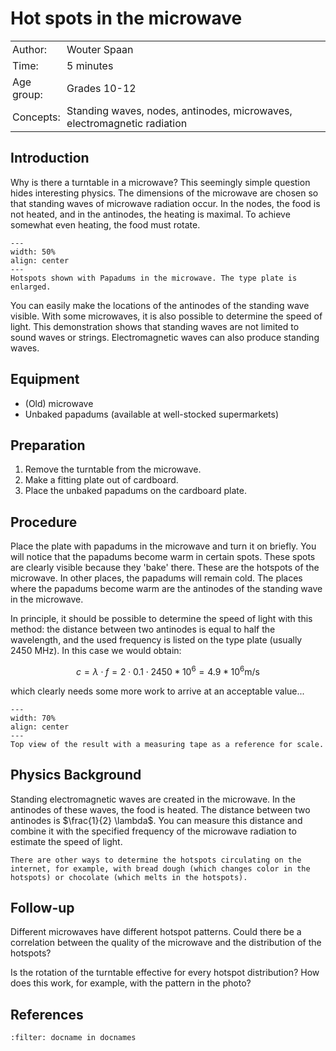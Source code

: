 # Hot spots in the microwave

<table style="width: 100%; border-collapse: collapse; border: none;">
    <tr style="background-color: var(--background-color);">  
        <td style="text-align: left; padding: 3px; border: none; color: var(--text-color)">Author:</td>
        <td style="text-align: left; padding: 3px; border: none; color: var(--text-color)">Wouter Spaan</td>
    </tr>
    <tr style="background-color: var(--background-color);"> 
        <td style="text-align: left; padding: 3px; border: none; color: var(--text-color)">Time:</td>
        <td style="text-align: left; padding: 3px; border: none; color: var(--text-color)">5 minutes</td>
    </tr>
    <tr style="background-color: var(--background-color);"> 
        <td style="text-align: left; padding: 3px; border: none; color: var(--text-color)">Age group:</td>
        <td style="text-align: left; padding: 3px; border: none; color: var(--text-color)">Grades 10-12</td>
    </tr>
    <tr style="background-color: var(--background-color);"> 
        <td style="text-align: left; padding: 3px; border: none; color: var(--text-color)">Concepts:</td>
        <td style="text-align: left; padding: 3px; border: none; color: var(--text-color)">Standing waves, nodes, antinodes, microwaves, electromagnetic radiation</td>
    </tr>
</table>

## Introduction
Why is there a turntable in a microwave? This seemingly simple question hides interesting physics. The dimensions of the microwave are chosen so that standing waves of microwave radiation occur. In the nodes, the food is not heated, and in the antinodes, the heating is maximal. To achieve somewhat even heating, the food must rotate. 

```{figure} demo49_figure1.jpg
---
width: 50%
align: center
---
Hotspots shown with Papadums in the microwave. The type plate is enlarged.
```

You can easily make the locations of the antinodes of the standing wave visible. With some microwaves, it is also possible to determine the speed of light. This demonstration shows that standing waves are not limited to sound waves or strings. Electromagnetic waves can also produce standing waves.

## Equipment
- (Old) microwave
- Unbaked papadums (available at well-stocked supermarkets)

## Preparation
1. Remove the turntable from the microwave.
2. Make a fitting plate out of cardboard.
3. Place the unbaked papadums on the cardboard plate.

## Procedure
Place the plate with papadums in the microwave and turn it on briefly. You will notice that the papadums become warm in certain spots. These spots are clearly visible because they 'bake' there. These are the hotspots of the microwave. In other places, the papadums will remain cold. The places where the papadums become warm are the antinodes of the standing wave in the microwave.

In principle, it should be possible to determine the speed of light with this method: the distance between two antinodes is equal to half the wavelength, and the used frequency is listed on the type plate (usually 2450 MHz). In this case we would obtain: 

$$c = \lambda \cdot f = 2 \cdot 0.1 \cdot 2450*10^6 = 4.9*10^6 \text{m/s}$$

which clearly needs some more work to arrive at an acceptable value...

```{figure} demo49_figure2.jpeg
---
width: 70%
align: center
---
Top view of the result with a measuring tape as a reference for scale.
```

## Physics Background
Standing electromagnetic waves are created in the microwave. In the antinodes of these waves, the food is heated. The distance between two antinodes is $\frac{1}{2} \lambda$. You can measure this distance and combine it with the specified frequency of the microwave radiation to estimate the speed of light.

```{tip}
There are other ways to determine the hotspots circulating on the internet, for example, with bread dough (which changes color in the hotspots) or chocolate (which melts in the hotspots).
```

## Follow-up
Different microwaves have different hotspot patterns. Could there be a correlation between the quality of the microwave and the distribution of the hotspots?

Is the rotation of the turntable effective for every hotspot distribution? How does this work, for example, with the pattern in the photo?

## References
```{bibliography}
:filter: docname in docnames
```